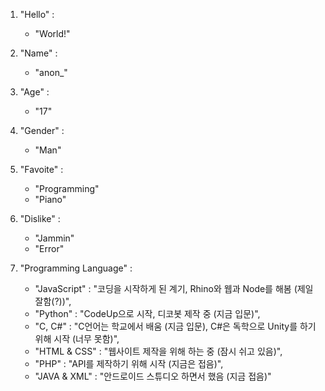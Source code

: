 1. "Hello" : 
    * "World!"

2. "Name" : 
    * "anon_"

3. "Age" : 
    * "17"

4. "Gender" : 
    * "Man"

5. "Favoite" : 
    * "Programming"
    * "Piano"

6. "Dislike" : 
    * "Jammin"
    * "Error"

7. "Programming Language" :
    * "JavaScript" : "코딩을 시작하게 된 계기, Rhino와 웹과 Node를 해봄 (제일 잘함(?))",
    * "Python" : "CodeUp으로 시작, 디코봇 제작 중 (지금 입문)",
    * "C, C#" : "C언어는 학교에서 배움 (지금 입문), C#은 독학으로 Unity를 하기 위해 시작 (너무 못함)",
    * "HTML & CSS" : "웹사이트 제작을 위해 하는 중 (잠시 쉬고 있음)",
    * "PHP" : "API를 제작하기 위해 시작 (지금은 접음)",
    * "JAVA & XML" : "안드로이드 스튜디오 하면서 했음 (지금 접음)"
